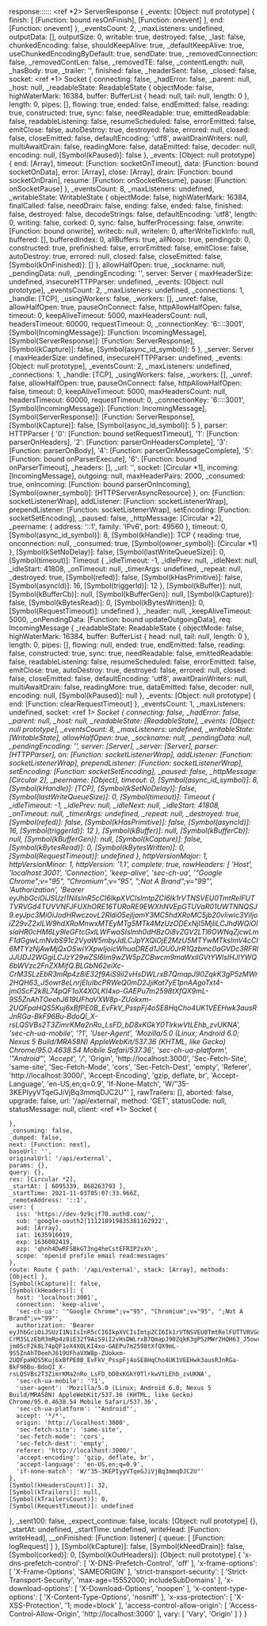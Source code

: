 response:::::: <ref *2> ServerResponse {
\_events: [Object: null prototype] {
finish: [ [Function: bound resOnFinish], [Function: onevent] ],
end: [Function: onevent]
},
\_eventsCount: 2,
\_maxListeners: undefined,
outputData: [],
outputSize: 0,
writable: true,
destroyed: false,
\_last: false,
chunkedEncoding: false,
shouldKeepAlive: true,
\_defaultKeepAlive: true,
useChunkedEncodingByDefault: true,
sendDate: true,
\_removedConnection: false,
\_removedContLen: false,
\_removedTE: false,
\_contentLength: null,
\_hasBody: true,
\_trailer: '',
finished: false,
\_headerSent: false,
\_closed: false,
socket: <ref *1> Socket {
connecting: false,
\_hadError: false,
\_parent: null,
\_host: null,
\_readableState: ReadableState {
objectMode: false,
highWaterMark: 16384,
buffer: BufferList { head: null, tail: null, length: 0 },
length: 0,
pipes: [],
flowing: true,
ended: false,
endEmitted: false,
reading: true,
constructed: true,
sync: false,
needReadable: true,
emittedReadable: false,
readableListening: false,
resumeScheduled: false,
errorEmitted: false,
emitClose: false,
autoDestroy: true,
destroyed: false,
errored: null,
closed: false,
closeEmitted: false,
defaultEncoding: 'utf8',
awaitDrainWriters: null,
multiAwaitDrain: false,
readingMore: false,
dataEmitted: false,
decoder: null,
encoding: null,
[Symbol(kPaused)]: false
},
\_events: [Object: null prototype] {
end: [Array],
timeout: [Function: socketOnTimeout],
data: [Function: bound socketOnData],
error: [Array],
close: [Array],
drain: [Function: bound socketOnDrain],
resume: [Function: onSocketResume],
pause: [Function: onSocketPause]
},
\_eventsCount: 8,
\_maxListeners: undefined,
\_writableState: WritableState {
objectMode: false,
highWaterMark: 16384,
finalCalled: false,
needDrain: false,
ending: false,
ended: false,
finished: false,
destroyed: false,
decodeStrings: false,
defaultEncoding: 'utf8',
length: 0,
writing: false,
corked: 0,
sync: false,
bufferProcessing: false,
onwrite: [Function: bound onwrite],
writecb: null,
writelen: 0,
afterWriteTickInfo: null,
buffered: [],
bufferedIndex: 0,
allBuffers: true,
allNoop: true,
pendingcb: 0,
constructed: true,
prefinished: false,
errorEmitted: false,
emitClose: false,
autoDestroy: true,
errored: null,
closed: false,
closeEmitted: false,
[Symbol(kOnFinished)]: []
},
allowHalfOpen: true,
\_sockname: null,
\_pendingData: null,
\_pendingEncoding: '',
server: Server {
maxHeaderSize: undefined,
insecureHTTPParser: undefined,
\_events: [Object: null prototype],
\_eventsCount: 2,
\_maxListeners: undefined,
\_connections: 1,
\_handle: [TCP],
\_usingWorkers: false,
\_workers: [],
\_unref: false,
allowHalfOpen: true,
pauseOnConnect: false,
httpAllowHalfOpen: false,
timeout: 0,
keepAliveTimeout: 5000,
maxHeadersCount: null,
headersTimeout: 60000,
requestTimeout: 0,
\_connectionKey: '6::::3001',
[Symbol(IncomingMessage)]: [Function: IncomingMessage],
[Symbol(ServerResponse)]: [Function: ServerResponse],
[Symbol(kCapture)]: false,
[Symbol(async_id_symbol)]: 5
},
\_server: Server {
maxHeaderSize: undefined,
insecureHTTPParser: undefined,
\_events: [Object: null prototype],
\_eventsCount: 2,
\_maxListeners: undefined,
\_connections: 1,
\_handle: [TCP],
\_usingWorkers: false,
\_workers: [],
\_unref: false,
allowHalfOpen: true,
pauseOnConnect: false,
httpAllowHalfOpen: false,
timeout: 0,
keepAliveTimeout: 5000,
maxHeadersCount: null,
headersTimeout: 60000,
requestTimeout: 0,
\_connectionKey: '6::::3001',
[Symbol(IncomingMessage)]: [Function: IncomingMessage],
[Symbol(ServerResponse)]: [Function: ServerResponse],
[Symbol(kCapture)]: false,
[Symbol(async_id_symbol)]: 5
},
parser: HTTPParser {
'0': [Function: bound setRequestTimeout],
'1': [Function: parserOnHeaders],
'2': [Function: parserOnHeadersComplete],
'3': [Function: parserOnBody],
'4': [Function: parserOnMessageComplete],
'5': [Function: bound onParserExecute],
'6': [Function: bound onParserTimeout],
\_headers: [],
\_url: '',
socket: [Circular *1],
incoming: [IncomingMessage],
outgoing: null,
maxHeaderPairs: 2000,
\_consumed: true,
onIncoming: [Function: bound parserOnIncoming],
[Symbol(owner_symbol)]: [HTTPServerAsyncResource]
},
on: [Function: socketListenerWrap],
addListener: [Function: socketListenerWrap],
prependListener: [Function: socketListenerWrap],
setEncoding: [Function: socketSetEncoding],
\_paused: false,
\_httpMessage: [Circular *2],
\_peername: { address: '::1', family: 'IPv6', port: 49560 },
timeout: 0,
[Symbol(async_id_symbol)]: 8,
[Symbol(kHandle)]: TCP {
reading: true,
onconnection: null,
\_consumed: true,
[Symbol(owner_symbol)]: [Circular *1]
},
[Symbol(kSetNoDelay)]: false,
[Symbol(lastWriteQueueSize)]: 0,
[Symbol(timeout)]: Timeout {
\_idleTimeout: -1,
\_idlePrev: null,
\_idleNext: null,
\_idleStart: 41808,
\_onTimeout: null,
\_timerArgs: undefined,
\_repeat: null,
\_destroyed: true,
[Symbol(refed)]: false,
[Symbol(kHasPrimitive)]: false,
[Symbol(asyncId)]: 16,
[Symbol(triggerId)]: 12
},
[Symbol(kBuffer)]: null,
[Symbol(kBufferCb)]: null,
[Symbol(kBufferGen)]: null,
[Symbol(kCapture)]: false,
[Symbol(kBytesRead)]: 0,
[Symbol(kBytesWritten)]: 0,
[Symbol(RequestTimeout)]: undefined
},
\_header: null,
\_keepAliveTimeout: 5000,
\_onPendingData: [Function: bound updateOutgoingData],
req: IncomingMessage {
\_readableState: ReadableState {
objectMode: false,
highWaterMark: 16384,
buffer: BufferList { head: null, tail: null, length: 0 },
length: 0,
pipes: [],
flowing: null,
ended: true,
endEmitted: false,
reading: false,
constructed: true,
sync: true,
needReadable: false,
emittedReadable: false,
readableListening: false,
resumeScheduled: false,
errorEmitted: false,
emitClose: true,
autoDestroy: true,
destroyed: false,
errored: null,
closed: false,
closeEmitted: false,
defaultEncoding: 'utf8',
awaitDrainWriters: null,
multiAwaitDrain: false,
readingMore: true,
dataEmitted: false,
decoder: null,
encoding: null,
[Symbol(kPaused)]: null
},
\_events: [Object: null prototype] { end: [Function: clearRequestTimeout] },
\_eventsCount: 1,
\_maxListeners: undefined,
socket: <ref *1> Socket {
connecting: false,
\_hadError: false,
\_parent: null,
\_host: null,
\_readableState: [ReadableState],
\_events: [Object: null prototype],
\_eventsCount: 8,
\_maxListeners: undefined,
\_writableState: [WritableState],
allowHalfOpen: true,
\_sockname: null,
\_pendingData: null,
\_pendingEncoding: '',
server: [Server],
\_server: [Server],
parser: [HTTPParser],
on: [Function: socketListenerWrap],
addListener: [Function: socketListenerWrap],
prependListener: [Function: socketListenerWrap],
setEncoding: [Function: socketSetEncoding],
\_paused: false,
\_httpMessage: [Circular *2],
\_peername: [Object],
timeout: 0,
[Symbol(async_id_symbol)]: 8,
[Symbol(kHandle)]: [TCP],
[Symbol(kSetNoDelay)]: false,
[Symbol(lastWriteQueueSize)]: 0,
[Symbol(timeout)]: Timeout {
\_idleTimeout: -1,
\_idlePrev: null,
\_idleNext: null,
\_idleStart: 41808,
\_onTimeout: null,
\_timerArgs: undefined,
\_repeat: null,
\_destroyed: true,
[Symbol(refed)]: false,
[Symbol(kHasPrimitive)]: false,
[Symbol(asyncId)]: 16,
[Symbol(triggerId)]: 12
},
[Symbol(kBuffer)]: null,
[Symbol(kBufferCb)]: null,
[Symbol(kBufferGen)]: null,
[Symbol(kCapture)]: false,
[Symbol(kBytesRead)]: 0,
[Symbol(kBytesWritten)]: 0,
[Symbol(RequestTimeout)]: undefined
},
httpVersionMajor: 1,
httpVersionMinor: 1,
httpVersion: '1.1',
complete: true,
rawHeaders: [
'Host',
'localhost:3001',
'Connection',
'keep-alive',
'sec-ch-ua',
'"Google Chrome";v="95", "Chromium";v="95", ";Not A Brand";v="99"',
'Authorization',
'Bearer eyJhbGciOiJSUzI1NiIsInR5cCI6IkpXVCIsImtpZCI6Ik1rVTNSVEU0TmtRelFUTTVRVGd4TUVVNFJFUXhORE16TURoRE9EWXhNVEpGTUVaR01UWTNNQSJ9.eyJpc3MiOiJodHRwczovL2Rldi05ejljamY3MC5hdXRoMC5jb20vIiwic3ViIjoiZ29vZ2xlLW9hdXRoMnwxMTEyMTg5MTk4MzUzODExNjI5MjIiLCJhdWQiOlsiaHR0cHM6Ly9leGFtcGxlLWFwaSIsImh0dHBzOi8vZGV2LTl6OWNqZjcwLmF1dGgwLmNvbS91c2VyaW5mbyJdLCJpYXQiOjE2MzU5MTYwMTksImV4cCI6MTYzNjAwMjQxOSwiYXpwIjoicWhuaDREd1JGU0JrR1Qzbmc0aGVDc3RFRlJJUDJ2WGgiLCJzY29wZSI6Im9wZW5pZCBwcm9maWxlIGVtYWlsIHJlYWQ6bWVzc2FnZXMifQ.BLGbN62eiXc-CrM3SLzEbR3mRp4z8iE32f9AiS9iI2vHsDWLrxB7QmapJ90ZqkK3gP5zMWr2HQH63_J5owr8eLnrjEIuIbcPRWeQ0mD2JjiKat7yE1pnAAgoTxt4-jm0ScF2k8L74pQF1oX4XOLKI4xo-GAEPu7m2598tXfQX9mL-9S5ZnAhTOeehJ619UFhaVXW8p-ZUokxm-2UQFpaHQS5Kuj6xBfPE0B_EvFkV_PsspFj4oSE8HqCho4UK1VEEHwk3ausRJnRGa-BkF96Bu-BdoQI_X-rsLQSVBs2T3ZimrKMa2nRo_LsFD_bD8xKGkY0TlrkwVtLEhb_zvUKNA',
'sec-ch-ua-mobile',
'?1',
'User-Agent',
'Mozilla/5.0 (Linux; Android 6.0; Nexus 5 Build/MRA58N) AppleWebKit/537.36 (KHTML, like Gecko) Chrome/95.0.4638.54 Mobile Safari/537.36',
'sec-ch-ua-platform',
'"Android"',
'Accept',
'*/*',
'Origin',
'http://localhost:3000',
'Sec-Fetch-Site',
'same-site',
'Sec-Fetch-Mode',
'cors',
'Sec-Fetch-Dest',
'empty',
'Referer',
'http://localhost:3000/',
'Accept-Encoding',
'gzip, deflate, br',
'Accept-Language',
'en-US,en;q=0.9',
'If-None-Match',
'W/"35-3KEPIyyVTqeGJiVjBq3mmqDJC2U"'
],
rawTrailers: [],
aborted: false,
upgrade: false,
url: '/api/external',
method: 'GET',
statusCode: null,
statusMessage: null,
client: <ref \*1> Socket {

    },
    _consuming: false,
    _dumped: false,
    next: [Function: next],
    baseUrl: '',
    originalUrl: '/api/external',
    params: {},
    query: {},
    res: [Circular *2],
    _startAt: [ 6095339, 868263793 ],
    _startTime: 2021-11-03T05:07:33.966Z,
    _remoteAddress: '::1',
    user: {
      iss: 'https://dev-9z9cjf70.auth0.com/',
      sub: 'google-oauth2|111218919835381162922',
      aud: [Array],
      iat: 1635916019,
      exp: 1636002419,
      azp: 'qhnh4DwRFSBkGT3ng4heCstEFRIP2vXh',
      scope: 'openid profile email read:messages'
    },
    route: Route { path: '/api/external', stack: [Array], methods: [Object] },
    [Symbol(kCapture)]: false,
    [Symbol(kHeaders)]: {
      host: 'localhost:3001',
      connection: 'keep-alive',
      'sec-ch-ua': '"Google Chrome";v="95", "Chromium";v="95", ";Not A Brand";v="99"',
      authorization: 'Bearer eyJhbGciOiJSUzI1NiIsInR5cCI6IkpXVCIsImtpZCI6Ik1rVTNSVEU0TmtRelFUTTVRVGd4TUVVNFJFUXhORE16TURoRE9EWXhNVEpGTUVaR01UWTNNQSJ9.eyJpc3MiOiJodHRwczovL2Rldi05ejljamY3MC5hdXRoMC5jb20vIiwic3ViIjoiZ29vZ2xlLW9hdXRoMnwxMTEyMTg5MTk4MzUzODExNjI5MjIiLCJhdWQiOlsiaHR0cHM6Ly9leGFtcGxlLWFwaSIsImh0dHBzOi8vZGV2LTl6OWNqZjcwLmF1dGgwLmNvbS91c2VyaW5mbyJdLCJpYXQiOjE2MzU5MTYwMTksImV4cCI6MTYzNjAwMjQxOSwiYXpwIjoicWhuaDREd1JGU0JrR1Qzbmc0aGVDc3RFRlJJUDJ2WGgiLCJzY29wZSI6Im9wZW5pZCBwcm9maWxlIGVtYWlsIHJlYWQ6bWVzc2FnZXMifQ.BLGbN62eiXc-CrM3SLzEbR3mRp4z8iE32f9AiS9iI2vHsDWLrxB7QmapJ90ZqkK3gP5zMWr2HQH63_J5owr8eLnrjEIuIbcPRWeQ0mD2JjiKat7yE1pnAAgoTxt4-jm0ScF2k8L74pQF1oX4XOLKI4xo-GAEPu7m2598tXfQX9mL-9S5ZnAhTOeehJ619UFhaVXW8p-ZUokxm-2UQFpaHQS5Kuj6xBfPE0B_EvFkV_PsspFj4oSE8HqCho4UK1VEEHwk3ausRJnRGa-BkF96Bu-BdoQI_X-rsLQSVBs2T3ZimrKMa2nRo_LsFD_bD8xKGkY0TlrkwVtLEhb_zvUKNA',
      'sec-ch-ua-mobile': '?1',
      'user-agent': 'Mozilla/5.0 (Linux; Android 6.0; Nexus 5 Build/MRA58N) AppleWebKit/537.36 (KHTML, like Gecko) Chrome/95.0.4638.54 Mobile Safari/537.36',
      'sec-ch-ua-platform': '"Android"',
      accept: '*/*',
      origin: 'http://localhost:3000',
      'sec-fetch-site': 'same-site',
      'sec-fetch-mode': 'cors',
      'sec-fetch-dest': 'empty',
      referer: 'http://localhost:3000/',
      'accept-encoding': 'gzip, deflate, br',
      'accept-language': 'en-US,en;q=0.9',
      'if-none-match': 'W/"35-3KEPIyyVTqeGJiVjBq3mmqDJC2U"'
    },
    [Symbol(kHeadersCount)]: 32,
    [Symbol(kTrailers)]: null,
    [Symbol(kTrailersCount)]: 0,
    [Symbol(RequestTimeout)]: undefined

},
\_sent100: false,
\_expect_continue: false,
locals: [Object: null prototype] {},
\_startAt: undefined,
\_startTime: undefined,
writeHead: [Function: writeHead],
\_\_onFinished: [Function: listener] { queue: [ [Function: logRequest] ] },
[Symbol(kCapture)]: false,
[Symbol(kNeedDrain)]: false,
[Symbol(corked)]: 0,
[Symbol(kOutHeaders)]: [Object: null prototype] {
'x-dns-prefetch-control': [ 'X-DNS-Prefetch-Control', 'off' ],
'x-frame-options': [ 'X-Frame-Options', 'SAMEORIGIN' ],
'strict-transport-security': [
'Strict-Transport-Security',
'max-age=15552000; includeSubDomains'
],
'x-download-options': [ 'X-Download-Options', 'noopen' ],
'x-content-type-options': [ 'X-Content-Type-Options', 'nosniff' ],
'x-xss-protection': [ 'X-XSS-Protection', '1; mode=block' ],
'access-control-allow-origin': [ 'Access-Control-Allow-Origin', 'http://localhost:3000' ],
vary: [ 'Vary', 'Origin' ]
}
}
